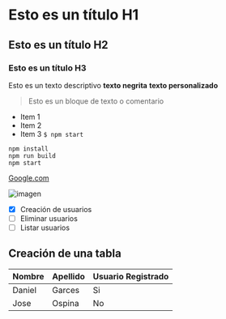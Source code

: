 # Esto es un título H1
## Esto es un título H2
### Esto es un título H3

Esto es un texto descriptivo **texto negrita**  **texto personalizado**

> Esto es un bloque de texto o comentario

- Item 1
- Item 2
- Item 3
`$ npm start`

```
npm install
npm run build
npm start
```

[Google.com](https://google.com)

![imagen](https://t3.ftcdn.net/jpg/02/48/42/64/360_F_248426448_NVKLywWqArG2ADUxDq6QprtIzsF82dMF.jpg)

- [x] Creación de usuarios
- [ ] Eliminar usuarios
-  [ ] Listar usuarios
## Creación de una tabla
| Nombre | Apellido | Usuario Registrado |
|-----------|-------| ------------------|
| Daniel    |Garces | Si
| Jose      |Ospina | No
